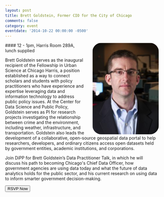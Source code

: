 ```yaml
---
layout: post
title: Brett Goldstein, Former CIO for the City of Chicago
comments: false
category: event
eventdate: '2014-10-22 00:00:00 -0500'
---
```


<img height="300px" src="/resources/images/brett.png" style="float:right; margin-left:20px; border-radius: 30px;">
#### 12 - 1pm, Harris Room 289A, lunch supplied

Brett Goldstein serves as the inaugural recipient of the Fellowship in Urban Science at Chicago Harris, a position established as a way to connect scholars and students with policy practitioners who have experience and expertise leveraging data and information technology to address public policy issues.  At the Center for Data Science and Public Policy, Goldstein serves as PI for research projects investigating the relationship between crime and the environment, including weather, infrastructure, and transportation. Goldstein also leads the development of a collaborative, open-source geospatial data portal to help researchers, developers, and ordinary citizens access open datasets held by government entities, academic institutions, and corporations. 

Join DiPP for Brett Goldstein’s Data Practitioner Talk, in which he will discuss his path to becoming Chicago's Chief Data Officer, how government agencies are using data today and what the future of data analytics holds for the public sector, and his current research on using data to inform smarter government decision-making.

<button type="button" onclick="window.location.href='https://docs.google.com/forms/d/1QIKr8UiDNvski4ik7YXN19eBko9JQ4uEaHIiq78osNg/viewform';">RSVP Now</button>